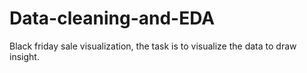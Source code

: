 # Data-cleaning-and-EDA
Black friday sale visualization, the task is to visualize the data to draw insight.
